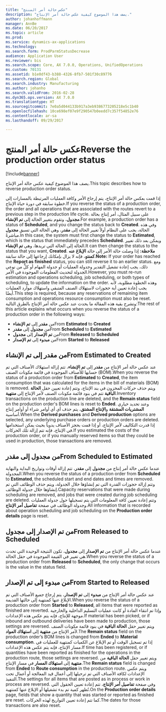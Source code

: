 ```yaml
---
title: "عكس حالة أمر المنتج"
description: "يصف هذا الموضوع كيفية عكس حالة أمر الإنتاج."
author: johanhoffmann
manager: AnnBe
ms.date: 06/20/2017
ms.topic: article
ms.prod: 
ms.service: dynamics-ax-applications
ms.technology: 
ms.search.form: ProdParmStatusDecrease
audience: Application User
ms.reviewer: bis
ms.search.scope: Core, AX 7.0.0, Operations, UnifiedOperations
ms.custom: 70131
ms.assetid: b1e0df43-b388-4326-8fb7-501f30c89776
ms.search.region: Global
ms.search.industry: Manufacturing
ms.author: johanho
ms.search.validFrom: 2016-02-28
ms.dyn365.ops.version: AX 7.0.0
ms.translationtype: HT
ms.sourcegitcommit: 7e0a5d044133b917a3eb9386773205218e5c1b40
ms.openlocfilehash: 10ce698ef07e9f290547b0eedd7c357f54852e76
ms.contentlocale: ar-sa
ms.lasthandoff: 09/29/2017

---
```


# <a name="reverse-the-production-order-status"></a><span data-ttu-id="bc2d3-103">عكس حالة أمر المنتج</span><span class="sxs-lookup"><span data-stu-id="bc2d3-103">Reverse the production order status</span></span>

[!include[banner](../includes/banner.md)]


<span data-ttu-id="bc2d3-104">يصف هذا الموضوع كيفية عكس حالة أمر الإنتاج.</span><span class="sxs-lookup"><span data-stu-id="bc2d3-104">This topic describes how to reverse production order status.</span></span> 

<span data-ttu-id="bc2d3-105">إذا قمت بعكس حالة أمر الإنتاج، يتم إرجاع الأمر وكافة العمليات المرتبطة بالمسارات إلى خطوة سابقة في دورة حياة الإنتاج.</span><span class="sxs-lookup"><span data-stu-id="bc2d3-105">If you reverse the status of a production order, the order and all operations that are associated with the routes revert to a previous step in the production life cycle.</span></span> <span data-ttu-id="bc2d3-106">على سبيل المثال، أمر إنتاج بحالة **مجدول**، وتقوم بتغيير الحالة إلى **تم الإنشاء**.</span><span class="sxs-lookup"><span data-stu-id="bc2d3-106">For example, a production order has a status of **Scheduled**, and you change the status back to **Created**.</span></span> <span data-ttu-id="bc2d3-107">وفي هذه الحالة، يجب على النظام أولاً تغيير الحالة إلى **مقدر**، وهي الحالة التي تسبق **مجدول** مباشرةً.</span><span class="sxs-lookup"><span data-stu-id="bc2d3-107">In this case, the system must first change the status to **Estimated**, which is the status that immediately precedes **Scheduled**.</span></span> <span data-ttu-id="bc2d3-108">ويمكن بعد ذلك تغيير الحالة إلى الحالة التي تريدها، وهي **تم الإنشاء**.</span><span class="sxs-lookup"><span data-stu-id="bc2d3-108">It can then change the status to the status that you want, **Created**.</span></span> <span data-ttu-id="bc2d3-109">**ملاحظة:** إذا وصلت حالة الأمر إلى حالة **الإبلاغ عنه كمنتهٍ**، فإنه لا يزال بإمكانك إرجاعها إلى حالة سابقة.</span><span class="sxs-lookup"><span data-stu-id="bc2d3-109">**Note:** If your order has reached the **Report as finished** status, you can still reverse it to an earlier status.</span></span> <span data-ttu-id="bc2d3-110">ومع ذلك، يجب إعادة تشغيل التقدير وجدولة العمليات أو جدولة المهام أو كلٍّ من نوعي الجدولة لتحديث المعلومات الموجودة في الأمر.</span><span class="sxs-lookup"><span data-stu-id="bc2d3-110">However, you must re-run estimation and operations scheduling, job scheduling, or both types of scheduling, to update the information on the order.</span></span> <span data-ttu-id="bc2d3-111">وهذه الخطوة مطلوبة، لأنه يجب إعادة تعيين أية حجوزات لاستهلاك الصنف المتبقي واستهلاك موارد العمليات أيضًا.</span><span class="sxs-lookup"><span data-stu-id="bc2d3-111">This step is required, because any reservations of remaining item consumption and operations resource consumption must also be reset.</span></span> <span data-ttu-id="bc2d3-112">وتشرح بقية هذه المقالة ما يحدث عند عكس حالة أمر الإنتاج بالطرق التالية:</span><span class="sxs-lookup"><span data-stu-id="bc2d3-112">The rest of this article explains what occurs when you reverse the status of a production order in the following ways:</span></span>

-   <span data-ttu-id="bc2d3-113">من **مقدر** إلى **تم الإنشاء**</span><span class="sxs-lookup"><span data-stu-id="bc2d3-113">From **Estimated** to **Created**</span></span>
-   <span data-ttu-id="bc2d3-114">من **مجدول** إلى **مقدر**</span><span class="sxs-lookup"><span data-stu-id="bc2d3-114">From **Scheduled** to **Estimated**</span></span>
-   <span data-ttu-id="bc2d3-115">من **تم الإصدار** إلى **مجدول**</span><span class="sxs-lookup"><span data-stu-id="bc2d3-115">From **Released** to **Scheduled**</span></span>
-   <span data-ttu-id="bc2d3-116">من **مبدوء** إلى **تم الإصدار**</span><span class="sxs-lookup"><span data-stu-id="bc2d3-116">From **Started** to **Released**</span></span>

## <a name="from-estimated-to-created"></a><span data-ttu-id="bc2d3-117">من مقدر إلى تم الإنشاء</span><span class="sxs-lookup"><span data-stu-id="bc2d3-117">From Estimated to Created</span></span>
<span data-ttu-id="bc2d3-118">عند عكس حالة أمر الإنتاج من **مقدر** إلى **تم الإنشاء**، تتم إزالة استهلاك الأصناف التي تم حسابها للأصناف الموجودة في قائمة مكونات الصنف (BOM).</span><span class="sxs-lookup"><span data-stu-id="bc2d3-118">When you reverse the status of a production order from **Estimated** to **Created**, the item consumption that was calculated for the items in the bill of materials (BOM) is removed.</span></span> <span data-ttu-id="bc2d3-119">ويتم حذف حركات المخزون في بند الإنتاج، وتتم إعادة تعيين حقل **الحالة الباقية** تتم في بنود قائمة مكونات الصنف لأمر الإنتاج إلى **منتهية**.</span><span class="sxs-lookup"><span data-stu-id="bc2d3-119">Inventory transactions on the production line are deleted, and the **Remain status** field on the production order's BOM lines is reset to **Ended**.</span></span> <span data-ttu-id="bc2d3-120">وعند تحديد خياري **المشتريات المشتقة** و**الإنتاج المشتق**، يتم حذف أي أي أوامر شراء أو أوامر إنتاج أساسية.</span><span class="sxs-lookup"><span data-stu-id="bc2d3-120">When the **Derived purchases** and **Derived production** options are selected, any underlying purchase orders or production orders are deleted.</span></span> <span data-ttu-id="bc2d3-121">إذا قدرت التكاليف لأمر الإنتاج، أو إذا قمت بحجز الأصناف يدوياً بحيث يمكن استخدامها في الإنتاج، فإنه تتم إزالة تلك الحركات.</span><span class="sxs-lookup"><span data-stu-id="bc2d3-121">If you estimated the costs of the production order, or if you manually reserved items so that they could be used in production, those transactions are removed.</span></span>

## <a name="from-scheduled-to-estimated"></a><span data-ttu-id="bc2d3-122">من مجدول إلى مقدر</span><span class="sxs-lookup"><span data-stu-id="bc2d3-122">From Scheduled to Estimated</span></span>
<span data-ttu-id="bc2d3-123">عندما عكس حالة أمر إنتاج من **مجدول** إلى **مقدر**، تتم إزالة أوقات وتواريخ البداية والنهاية المجدولة.</span><span class="sxs-lookup"><span data-stu-id="bc2d3-123">When you reverse the status of a production order from **Scheduled** to **Estimated**, the scheduled start and end dates and times are removed.</span></span> <span data-ttu-id="bc2d3-124">وتتم إزالة حجوزات القدرة التي تم إنشاؤها خلال الجدولة، ويتم حذف الوظائف التي تم إنشاؤها خلال جدولة الوظائف.</span><span class="sxs-lookup"><span data-stu-id="bc2d3-124">Capacity reservations that were made during scheduling are removed, and jobs that were created during job scheduling are deleted.</span></span> <span data-ttu-id="bc2d3-125">وتتم إعادة تعيين كافة المعلومات التي يتم تسجيلها حول جدولة العمليات وجدولة الوظائف في صفحة **تفاصيل أمر الإنتاج**.</span><span class="sxs-lookup"><span data-stu-id="bc2d3-125">All information that is recorded about operation scheduling and job scheduling on the **Production order details** page is reset.</span></span>

## <a name="from-released-to-scheduled"></a><span data-ttu-id="bc2d3-126">من تم الإصدار إلى مجدول</span><span class="sxs-lookup"><span data-stu-id="bc2d3-126">From Released to Scheduled</span></span>
<span data-ttu-id="bc2d3-127">عندما عكس حالة أمر الإنتاج من **تم الإصدار** إلى **مجدول**، تكون النتيجة الوحيدة التي تحدث هي تغيير في القيمة الموجودة في حقل الحالة.</span><span class="sxs-lookup"><span data-stu-id="bc2d3-127">When you reverse the status of a production order from **Released** to **Scheduled**, the only change that occurs is the value in the status field.</span></span>

## <a name="from-started-to-released"></a><span data-ttu-id="bc2d3-128">من مبدوء إلى تم الإصدار</span><span class="sxs-lookup"><span data-stu-id="bc2d3-128">From Started to Released</span></span>
<span data-ttu-id="bc2d3-129">عند عكس حالة أمر الإنتاج من **مبدوء** إلى **تم الإصدار**، يتم إرجاع جميع الأصناف التي تم الإبلاغ عنها كمنتهية إلى حالتها القديمة.</span><span class="sxs-lookup"><span data-stu-id="bc2d3-129">When you reverse the status of a production order from **Started** to **Released**, all items that were reported as finished are reverted.</span></span> <span data-ttu-id="bc2d3-130">وإذا تم انتقاء المادة أو كانت عمليات التسليم الداخلية والخارجية موجهة للإنتاج، فإنه يتم عكس هذه الإعدادات.</span><span class="sxs-lookup"><span data-stu-id="bc2d3-130">If material has been picked, or if inbound and outbound deliveries have been made to production, those settings are reversed.</span></span> <span data-ttu-id="bc2d3-131">ويتم تغيير حقل **الحالة الباقية** في بنود قائمة مكونات الصنف لأمر الإنتاج من **منتهية** إلى **استهلاك المواد**.</span><span class="sxs-lookup"><span data-stu-id="bc2d3-131">The **Remain status** field on the production order’s BOM lines is changed from **Ended** to **Material consumption**.</span></span> <span data-ttu-id="bc2d3-132">إذا تم تسجيل الوقت أو تم الإبلاغ عن الكميات كمنتهية للعمليات في مسار الإنتاج، فإنه يتم عكس هذه الإعدادات.</span><span class="sxs-lookup"><span data-stu-id="bc2d3-132">If time has been registered, or if quantities have been reported as finished for the operations in the production route, those settings are reversed.</span></span> <span data-ttu-id="bc2d3-133">ويتم تغيير حقل **الحالة الباقية** من **منتهية** إلى **استهلاك المسار** في مسار الإنتاج.</span><span class="sxs-lookup"><span data-stu-id="bc2d3-133">The **Remain status** field is changed from **Ended** to **Route consumption** in the production route.</span></span> <span data-ttu-id="bc2d3-134">ويتم عكس الإعدادات لكافة الأصناف التي تم ترحيلها إلى أعمال قيد المعالجة أو أعمال تحت التنفيذ.</span><span class="sxs-lookup"><span data-stu-id="bc2d3-134">The settings for all items that are posted as in process or work in process are reversed.</span></span> <span data-ttu-id="bc2d3-135">وفي صفحة **تفاصيل أمر الإنتاج**، تتم إعادة تعيين الحقول التي تُظهر كمية تم بدء تشغيلها أو الإبلاغ عنها كمنتهية.</span><span class="sxs-lookup"><span data-stu-id="bc2d3-135">On the **Production order details** page, fields that show a quantity that was started or reported as finished are reset.</span></span> <span data-ttu-id="bc2d3-136">كما تتم إعادة تعيين التواريخ لهذه الحركات.</span><span class="sxs-lookup"><span data-stu-id="bc2d3-136">The dates for those transactions are also reset.</span></span>




